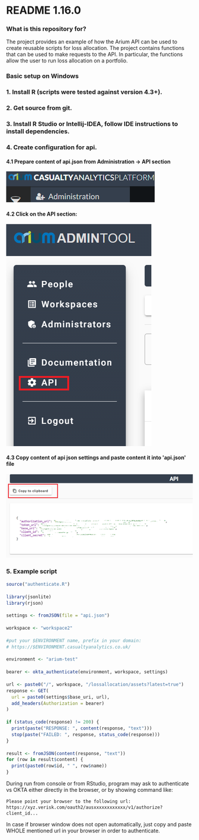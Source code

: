 # README 1.16.0

### What is this repository for? ###
The project provides an example of how the Arium API can be used to create reusable scripts
for loss allocation. The project contains functions that can be used to make requests to the API.
In particular, the functions allow the user to run loss allocation on a portfolio.


### Basic setup on Windows ###
### 1. Install R (scripts were tested against  version 4.3+). ###
### 2. Get source from git. ###
### 3. Install R Studio or Intellij-IDEA, follow IDE instructions to install dependencies. ###
### 4. Create configuration for api. ### 

#### 4.1 Prepare content of api.json from Administration -> API section ####

![My Image](/images/01.png)

#### 4.2 Click on the API section: #### 

![API](/images/02.png)


#### 4.3 Copy content of api json settings and paste content it into 'api.json' file ####   

![API](/images/03.png)


### 5. Example script ### 

```R
source("authenticate.R")

library(jsonlite)
library(rjson)

settings <- fromJSON(file = "api.json")

workspace <- "workspace2"

#put your $ENVIRONMENT name, prefix in your domain:
# https://$ENVIRONMENT.casualtyanalytics.co.uk/

environment <- "arium-test"

bearer <- okta_authenticate(environment, workspace, settings)

url <- paste0("/", workspace, "/lossallocation/assets?latest=true")
response <- GET(
  url = paste0(settings$base_uri, url),
  add_headers(Authorization = bearer)
)

if (status_code(response) != 200) {
  print(paste("RESPONSE: ", content(response, "text")))
  stop(paste("FAILED: ", response, status_code(response)))
}

result <- fromJSON(content(response, "text"))
for (row in result$content) {
  print(paste0(row$id, " ", row$name))
}
``` 

During run from console or from RStudio, program may ask to authenticate vs OKTA either directly in the browser, or by showing command like:
```shell
Please point your browser to the following url:
https://xyz.verisk.com/oauth2/ausxxxxxxxxxxxx/v1/authorize?client_id...
```
In case if browser window does not open automatically, just copy and paste WHOLE mentioned url in your browser in order to authenticate. 
